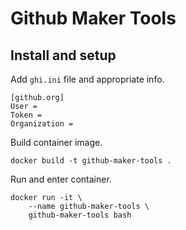 # Github Maker Tools

## Install and setup

Add `ghi.ini` file and appropriate info.

```
[github.org]
User =
Token =
Organization =
```

Build container image.

```
docker build -t github-maker-tools .
```

Run and enter container.
```
docker run -it \
    --name github-maker-tools \
    github-maker-tools bash
```

